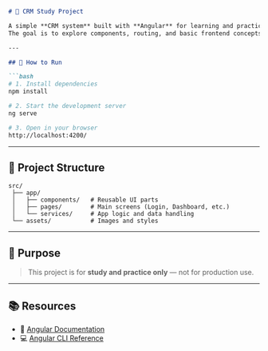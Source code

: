 ````markdown
# 💼 CRM Study Project

A simple **CRM system** built with **Angular** for learning and practice.  
The goal is to explore components, routing, and basic frontend concepts.

---

## 🚀 How to Run

```bash
# 1. Install dependencies
npm install

# 2. Start the development server
ng serve

# 3. Open in your browser
http://localhost:4200/
````

---

## 📁 Project Structure

```
src/
 ├── app/
 │   ├── components/   # Reusable UI parts
 │   ├── pages/        # Main screens (Login, Dashboard, etc.)
 │   └── services/     # App logic and data handling
 └── assets/           # Images and styles
```

---

## 🧠 Purpose

> This project is for **study and practice only** — not for production use.

---

## 📚 Resources

* 📘 [Angular Documentation](https://angular.io/docs)
* 💻 [Angular CLI Reference](https://angular.io/cli)
